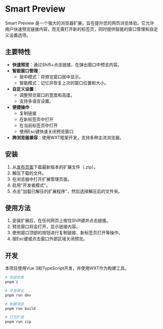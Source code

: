 # Smart Preview

Smart Preview 是一个强大的浏览器扩展，旨在提升您的网页浏览体验。它允许用户快速预览链接内容，而无需打开新的标签页，同时提供智能的窗口管理和自定义设置选项。

## 主要特性

- **快速预览**：通过Shift+点击链接，在弹出窗口中预览内容。
- **智能窗口管理**：
  - 居中模式：将预览窗口居中显示。
  - 智能模式：记忆并恢复上次的窗口位置和大小。
- **自定义设置**：
  - 调整预览窗口的宽度和高度。
  - 支持多语言设置。
- **便捷操作**：
  - 复制链接
  - 在新标签页中打开
  - 在当前标签页中打开
  - 使用Esc键快速关闭预览窗口
- **跨浏览器兼容**：使用WXT框架开发，支持多种主流浏览器。

## 安装

1. 从[发布页面](https://github.com/XiCheng148/SmartPreview/releases)下载最新版本的扩展文件（.zip）。
2. 解压下载的文件。
3. 在浏览器中打开扩展管理页面。
4. 启用"开发者模式"。
5. 点击"加载已解压的扩展程序"，然后选择解压后的文件夹。

## 使用方法

1. 安装扩展后，在任何网页上按住Shift键并点击链接。
2. 预览窗口将会打开，显示链接内容。
3. 使用窗口顶部的按钮进行复制链接、新标签页打开等操作。
4. 按Esc键或点击窗口外部区域关闭预览。

## 开发

本项目使用Vue 3和TypeScript开发，并使用WXT作为构建工具。

```bash
# 安装依赖
pnpm i

# 开发模式
pnpm run dev

# 构建项目
pnpm run build

# 打包扩展
pnpm run zip
